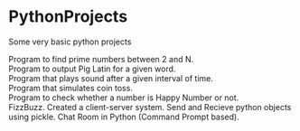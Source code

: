# PythonProjects  

Some very basic python projects  
  
  
Program to find prime numbers between 2 and N.  
Program to output Pig Latin for a given word.  
Program that plays sound after a given interval of time.  
Program that simulates coin toss.  
Program to check whether a number is Happy Number or not.  
FizzBuzz.
Created a client-server system.
Send and Recieve python objects using pickle.
Chat Room in Python (Command Prompt based).